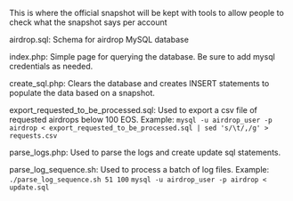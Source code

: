 This is where the official snapshot will be kept with tools to allow people to check what the snapshot says per account

airdrop.sql:
	Schema for airdrop MySQL database

index.php:
	Simple page for querying the database.
	Be sure to add mysql credentials as needed.

create_sql.php:
	Clears the database and creates INSERT statements to populate the data based on a snapshot.

export_requested_to_be_processed.sql:
	Used to export a csv file of requested airdrops below 100 EOS.
	Example:
		`mysql -u airdrop_user -p airdrop < export_requested_to_be_processed.sql | sed 's/\t/,/g' > requests.csv`

parse_logs.php:
	Used to parse the logs and create update sql statements.

parse_log_sequence.sh:
	Used to process a batch of log files.
	Example:
		`./parse_log_sequence.sh 51 100`
		`mysql -u airdrop_user -p airdrop < update.sql`


